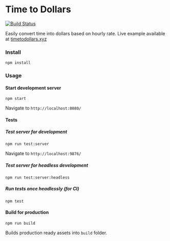 # Time to Dollars
[![Build Status](https://travis-ci.org/erkarl/time2dollars.svg?branch=master)](https://travis-ci.org/erkarl/time2dollars)

Easily convert time into dollars based on hourly rate. Live example available at [timetodollars.xyz](http://timetodollars.xyz/)

### Install
```
npm install
```

### Usage

#### Start development server

```
npm start
```

Navigate to `http://localhost:8080/`

#### Tests

##### Test server for development
```
npm run test:server
```

Navigate to `http://localhost:9876/`

##### Test server for headless development
```
npm run test:server:headless
```

##### Run tests once headlessly (for CI)
```
npm test
```

#### Build for production
```
npm run build
```

Builds production ready assets into `build` folder.
